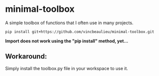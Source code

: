 # minimal-toolbox  
A simple toolbox of functions that I often use in many projects.  
  
```
pip install git+https://github.com/vincbeaulieu/minimal-toolbox.git  
```
  
**Import does not work using the "pip install" method, yet...**  
## Workaround:  
Simply install the toolbox.py file in your workspace to use it.  
